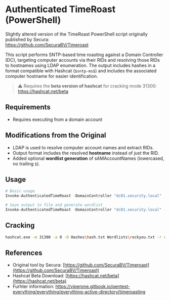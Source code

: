 # Authenticated TimeRoast (PowerShell)

Slightly altered version of the TimeRoast PowerShell script originally published by Secura:  
https://github.com/SecuraBV/Timeroast

This script performs SNTP-based time roasting against a Domain Controller (DC), targeting computer accounts via their RIDs and resolving those RIDs to hostnames using LDAP enumeration. The output includes hashes in a format compatible with Hashcat (`$sntp-ms$`) and includes the associated computer hostname for easier identification.

> ⚠️ Requires the **beta version of hashcat** for cracking mode 31300: https://hashcat.net/beta

## Requirements
- Requires executing from a domain account

## Modifications from the Original

- LDAP is used to resolve computer account names and extract RIDs.
- Output format includes the resolved **hostname** instead of just the RID.
- Added optional **wordlist generation** of sAMAccountNames (lowercased, no trailing `$`).

## Usage

```powershell
# Basic usage
Invoke-AuthenticatedTimeRoast -DomainController "dc01.security.local"

# Save output to file and generate wordlist
Invoke-AuthenticatedTimeRoast -DomainController "dc01.security.local" -OutputFile hashes.log -GenerateWordlist
```

## Cracking

```bash
hashcat.exe -m 31300 -a 0 -O Hashes\hash.txt Wordlists\rockyou.txt -r rules\best64.rule --username
```

## References

- Original tool by Secura: [https://github.com/SecuraBV/Timeroast](https://github.com/SecuraBV/Timeroast)
- Hashcat Beta Download: [https://hashcat.net/beta](https://hashcat.net/beta)
- Furhter information: https://viperone.gitbook.io/pentest-everything/everything/everything-active-directory/timeroasting
